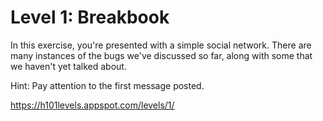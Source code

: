 Level 1: Breakbook
==================

In this exercise, you're presented with a simple social network. There are many instances of the bugs we've discussed so far, along with some that we haven't yet talked about.

Hint: Pay attention to the first message posted.

https://h101levels.appspot.com/levels/1/

